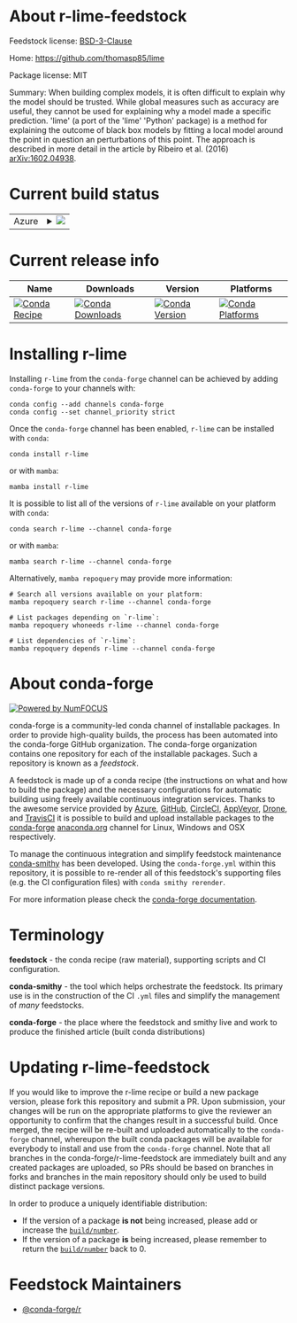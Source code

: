 About r-lime-feedstock
======================

Feedstock license: [BSD-3-Clause](https://github.com/conda-forge/r-lime-feedstock/blob/main/LICENSE.txt)

Home: https://github.com/thomasp85/lime

Package license: MIT

Summary: When building complex models, it is often difficult to explain why the model should be trusted. While global measures such as accuracy are useful, they cannot be used for explaining why a model made a specific prediction. 'lime' (a port of the 'lime' 'Python' package) is a method for explaining the outcome of black box models by fitting a local model around the point in question an perturbations of this point. The approach is described in more detail in the article by Ribeiro et al. (2016)  <arXiv:1602.04938>.

Current build status
====================


<table>
    
  <tr>
    <td>Azure</td>
    <td>
      <details>
        <summary>
          <a href="https://dev.azure.com/conda-forge/feedstock-builds/_build/latest?definitionId=6272&branchName=main">
            <img src="https://dev.azure.com/conda-forge/feedstock-builds/_apis/build/status/r-lime-feedstock?branchName=main">
          </a>
        </summary>
        <table>
          <thead><tr><th>Variant</th><th>Status</th></tr></thead>
          <tbody><tr>
              <td>linux_64_r_base4.3</td>
              <td>
                <a href="https://dev.azure.com/conda-forge/feedstock-builds/_build/latest?definitionId=6272&branchName=main">
                  <img src="https://dev.azure.com/conda-forge/feedstock-builds/_apis/build/status/r-lime-feedstock?branchName=main&jobName=linux&configuration=linux%20linux_64_r_base4.3" alt="variant">
                </a>
              </td>
            </tr><tr>
              <td>linux_64_r_base4.4</td>
              <td>
                <a href="https://dev.azure.com/conda-forge/feedstock-builds/_build/latest?definitionId=6272&branchName=main">
                  <img src="https://dev.azure.com/conda-forge/feedstock-builds/_apis/build/status/r-lime-feedstock?branchName=main&jobName=linux&configuration=linux%20linux_64_r_base4.4" alt="variant">
                </a>
              </td>
            </tr><tr>
              <td>osx_64_r_base4.3</td>
              <td>
                <a href="https://dev.azure.com/conda-forge/feedstock-builds/_build/latest?definitionId=6272&branchName=main">
                  <img src="https://dev.azure.com/conda-forge/feedstock-builds/_apis/build/status/r-lime-feedstock?branchName=main&jobName=osx&configuration=osx%20osx_64_r_base4.3" alt="variant">
                </a>
              </td>
            </tr><tr>
              <td>osx_64_r_base4.4</td>
              <td>
                <a href="https://dev.azure.com/conda-forge/feedstock-builds/_build/latest?definitionId=6272&branchName=main">
                  <img src="https://dev.azure.com/conda-forge/feedstock-builds/_apis/build/status/r-lime-feedstock?branchName=main&jobName=osx&configuration=osx%20osx_64_r_base4.4" alt="variant">
                </a>
              </td>
            </tr><tr>
              <td>win_64_r_base4.3</td>
              <td>
                <a href="https://dev.azure.com/conda-forge/feedstock-builds/_build/latest?definitionId=6272&branchName=main">
                  <img src="https://dev.azure.com/conda-forge/feedstock-builds/_apis/build/status/r-lime-feedstock?branchName=main&jobName=win&configuration=win%20win_64_r_base4.3" alt="variant">
                </a>
              </td>
            </tr><tr>
              <td>win_64_r_base4.4</td>
              <td>
                <a href="https://dev.azure.com/conda-forge/feedstock-builds/_build/latest?definitionId=6272&branchName=main">
                  <img src="https://dev.azure.com/conda-forge/feedstock-builds/_apis/build/status/r-lime-feedstock?branchName=main&jobName=win&configuration=win%20win_64_r_base4.4" alt="variant">
                </a>
              </td>
            </tr>
          </tbody>
        </table>
      </details>
    </td>
  </tr>
</table>

Current release info
====================

| Name | Downloads | Version | Platforms |
| --- | --- | --- | --- |
| [![Conda Recipe](https://img.shields.io/badge/recipe-r--lime-green.svg)](https://anaconda.org/conda-forge/r-lime) | [![Conda Downloads](https://img.shields.io/conda/dn/conda-forge/r-lime.svg)](https://anaconda.org/conda-forge/r-lime) | [![Conda Version](https://img.shields.io/conda/vn/conda-forge/r-lime.svg)](https://anaconda.org/conda-forge/r-lime) | [![Conda Platforms](https://img.shields.io/conda/pn/conda-forge/r-lime.svg)](https://anaconda.org/conda-forge/r-lime) |

Installing r-lime
=================

Installing `r-lime` from the `conda-forge` channel can be achieved by adding `conda-forge` to your channels with:

```
conda config --add channels conda-forge
conda config --set channel_priority strict
```

Once the `conda-forge` channel has been enabled, `r-lime` can be installed with `conda`:

```
conda install r-lime
```

or with `mamba`:

```
mamba install r-lime
```

It is possible to list all of the versions of `r-lime` available on your platform with `conda`:

```
conda search r-lime --channel conda-forge
```

or with `mamba`:

```
mamba search r-lime --channel conda-forge
```

Alternatively, `mamba repoquery` may provide more information:

```
# Search all versions available on your platform:
mamba repoquery search r-lime --channel conda-forge

# List packages depending on `r-lime`:
mamba repoquery whoneeds r-lime --channel conda-forge

# List dependencies of `r-lime`:
mamba repoquery depends r-lime --channel conda-forge
```


About conda-forge
=================

[![Powered by
NumFOCUS](https://img.shields.io/badge/powered%20by-NumFOCUS-orange.svg?style=flat&colorA=E1523D&colorB=007D8A)](https://numfocus.org)

conda-forge is a community-led conda channel of installable packages.
In order to provide high-quality builds, the process has been automated into the
conda-forge GitHub organization. The conda-forge organization contains one repository
for each of the installable packages. Such a repository is known as a *feedstock*.

A feedstock is made up of a conda recipe (the instructions on what and how to build
the package) and the necessary configurations for automatic building using freely
available continuous integration services. Thanks to the awesome service provided by
[Azure](https://azure.microsoft.com/en-us/services/devops/), [GitHub](https://github.com/),
[CircleCI](https://circleci.com/), [AppVeyor](https://www.appveyor.com/),
[Drone](https://cloud.drone.io/welcome), and [TravisCI](https://travis-ci.com/)
it is possible to build and upload installable packages to the
[conda-forge](https://anaconda.org/conda-forge) [anaconda.org](https://anaconda.org/)
channel for Linux, Windows and OSX respectively.

To manage the continuous integration and simplify feedstock maintenance
[conda-smithy](https://github.com/conda-forge/conda-smithy) has been developed.
Using the ``conda-forge.yml`` within this repository, it is possible to re-render all of
this feedstock's supporting files (e.g. the CI configuration files) with ``conda smithy rerender``.

For more information please check the [conda-forge documentation](https://conda-forge.org/docs/).

Terminology
===========

**feedstock** - the conda recipe (raw material), supporting scripts and CI configuration.

**conda-smithy** - the tool which helps orchestrate the feedstock.
                   Its primary use is in the construction of the CI ``.yml`` files
                   and simplify the management of *many* feedstocks.

**conda-forge** - the place where the feedstock and smithy live and work to
                  produce the finished article (built conda distributions)


Updating r-lime-feedstock
=========================

If you would like to improve the r-lime recipe or build a new
package version, please fork this repository and submit a PR. Upon submission,
your changes will be run on the appropriate platforms to give the reviewer an
opportunity to confirm that the changes result in a successful build. Once
merged, the recipe will be re-built and uploaded automatically to the
`conda-forge` channel, whereupon the built conda packages will be available for
everybody to install and use from the `conda-forge` channel.
Note that all branches in the conda-forge/r-lime-feedstock are
immediately built and any created packages are uploaded, so PRs should be based
on branches in forks and branches in the main repository should only be used to
build distinct package versions.

In order to produce a uniquely identifiable distribution:
 * If the version of a package **is not** being increased, please add or increase
   the [``build/number``](https://docs.conda.io/projects/conda-build/en/latest/resources/define-metadata.html#build-number-and-string).
 * If the version of a package **is** being increased, please remember to return
   the [``build/number``](https://docs.conda.io/projects/conda-build/en/latest/resources/define-metadata.html#build-number-and-string)
   back to 0.

Feedstock Maintainers
=====================

* [@conda-forge/r](https://github.com/conda-forge/r/)

